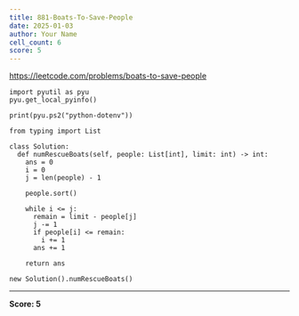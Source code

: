 ```yaml
---
title: 881-Boats-To-Save-People
date: 2025-01-03
author: Your Name
cell_count: 6
score: 5
---
```


https://leetcode.com/problems/boats-to-save-people


```
import pyutil as pyu
pyu.get_local_pyinfo()
```


```
print(pyu.ps2("python-dotenv"))
```


```
from typing import List
```


```
class Solution:
  def numRescueBoats(self, people: List[int], limit: int) -> int:
    ans = 0
    i = 0
    j = len(people) - 1

    people.sort()

    while i <= j:
      remain = limit - people[j]
      j -= 1
      if people[i] <= remain:
        i += 1
      ans += 1

    return ans
```


```
new Solution().numRescueBoats()
```


---
**Score: 5**